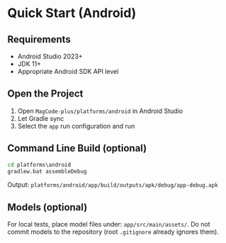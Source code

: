# Quick Start (Android)

## Requirements
- Android Studio 2023+
- JDK 11+
- Appropriate Android SDK API level

## Open the Project
1. Open `MagCode-plus/platforms/android` in Android Studio
2. Let Gradle sync
3. Select the `app` run configuration and run

## Command Line Build (optional)
```bat
cd platforms\android
gradlew.bat assembleDebug
```

Output: `platforms/android/app/build/outputs/apk/debug/app-debug.apk`

## Models (optional)
For local tests, place model files under: `app/src/main/assets/`.
Do not commit models to the repository (root `.gitignore` already ignores them).
